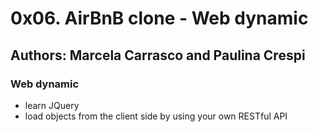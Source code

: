 #  0x06. AirBnB clone - Web dynamic

## Authors: Marcela Carrasco and Paulina Crespi

### Web dynamic
- learn JQuery
- load objects from the client side by using your own RESTful API

